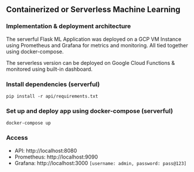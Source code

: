 ## Containerized or Serverless Machine Learning

### Implementation & deployment architecture

The serverful Flask ML Application was deployed on a GCP VM Instance using Prometheus and Grafana for metrics and monitoring. All tied together using docker-compose.

The serverless version can be deployed on Google Cloud Functions & monitored using built-in dashboard.

### Install dependencies (serverful)

```
pip install -r api/requirements.txt
```

### Set up and deploy app using docker-compose (serverful)

```
docker-compose up
```

### Access

* API: http://localhost:8080
* Prometheus: http://localhost:9090
* Grafana: http://localhost:3000 `[username: admin, password: pass@123]`
